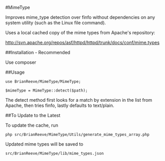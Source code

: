 #MimeType

Improves mime_type detection over finfo without dependencies on any system utility (such as the Linux file command).

Uses a local cached copy of the mime types from Apache's repository:

http://svn.apache.org/repos/asf/httpd/httpd/trunk/docs/conf/mime.types

##Installation - Recommended

Use composer

##Usage

    use BrianReeve/MimeType/MimeType;

    $mimeType = MimeType::detect($path);

The detect method first looks for a match by extension in the list from Apache, then tries finfo, lastly defaults to text/plain.

##To Update to the Latest

To update the cache, run

    php src/BrianReeve/MimeType/Utils/generate_mime_types_array.php

Updated mime types will be saved to

    src/BrianReeve/MimeType/lib/mime_types.json
